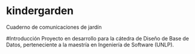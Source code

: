 # kindergarden
Cuaderno de comunicaciones de jardín

#Introducción
Proyecto en desarrollo para la cátedra de Diseño de Base de Datos, perteneciente a la maestría en Ingeniería de Software (UNLP).
